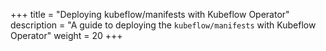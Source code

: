 +++
title = "Deploying kubeflow/manifests with Kubeflow Operator"
description = "A guide to deploying the `kubeflow/manifests` with Kubeflow Operator"
weight = 20
+++
